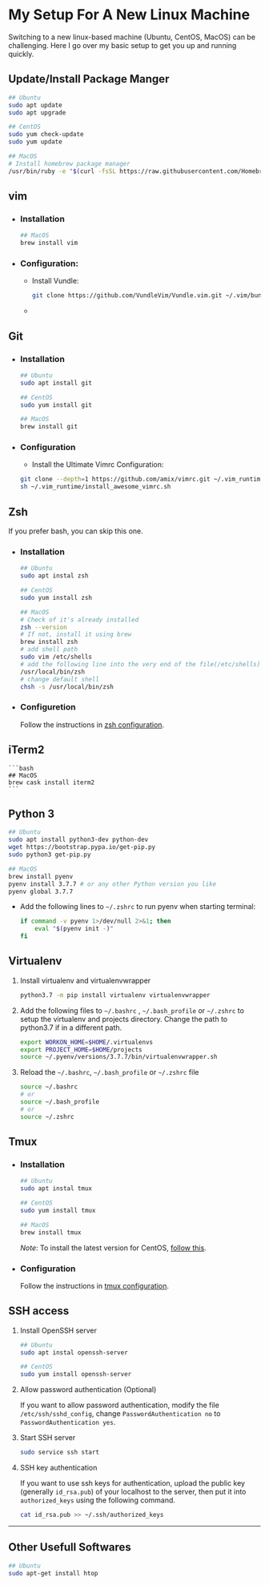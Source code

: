 # My Setup For A New Linux Machine
Switching to a new linux-based machine (Ubuntu, CentOS, MacOS) can be challenging. Here I go over my basic setup to get you up and running quickly.


## Update/Install Package Manger

```bash
## Ubuntu
sudo apt update
sudo apt upgrade

## CentOS
sudo yum check-update
sudo yum update

## MacOS
# Install homebrew package manager
/usr/bin/ruby -e "$(curl -fsSL https://raw.githubusercontent.com/Homebrew/install/master/install)"
```

## vim
- ### Installation
    ```bash
    ## MacOS
    brew install vim
    ```
- ### Configuration:
    - Install Vundle:
        ```bash
        git clone https://github.com/VundleVim/Vundle.vim.git ~/.vim/bundle/Vundle.vim
        ```
    - 
## Git
- ### Installation
    ```bash
    ## Ubuntu
    sudo apt install git

    ## CentOS
    sudo yum install git

    ## MacOS
    brew install git
    ```
- ### Configuration
    - Install the Ultimate Vimrc Configuration:
    ```bash
    git clone --depth=1 https://github.com/amix/vimrc.git ~/.vim_runtime
    sh ~/.vim_runtime/install_awesome_vimrc.sh
    ```


## Zsh

If you prefer bash, you can skip this one.

- ### Installation
    ```bash
    ## Ubuntu
    sudo apt instal zsh

    ## CentOS
    sudo yum install zsh

    ## MacOS
    # Check of it's already installed
    zsh --version
    # If not, install it using brew
    brew install zsh
    # add shell path
    sudo vim /etc/shells
    # add the following line into the very end of the file(/etc/shells)
    /usr/local/bin/zsh
    # change default shell
    chsh -s /usr/local/bin/zsh
    ```

- ### Configuretion

    Follow the instructions in [zsh configuration](./zsh/README.md).

## iTerm2
    ```bash
    ## MacOS
    brew cask install iterm2
    ```

## Python 3

```bash
## Ubuntu
sudo apt install python3-dev python-dev
wget https://bootstrap.pypa.io/get-pip.py
sudo python3 get-pip.py

## MacOS
brew install pyenv
pyenv install 3.7.7 # or any other Python version you like
pyenv global 3.7.7
```
- Add the following lines to `~/.zshrc` to run pyenv when starting terminal:
    ```bash
    if command -v pyenv 1>/dev/null 2>&1; then
        eval "$(pyenv init -)"
    fi
    ```

## Virtualenv

1. Install virtualenv and virtualenvwrapper
    ```bash
    python3.7 -m pip install virtualenv virtualenvwrapper
    ```
1. Add the following files to `~/.bashrc` , `~/.bash_profile` or `~/.zshrc` to setup the virtualenv and projects directory.
 Change the path to python3.7 if in a different path.
    ```zsh
    export WORKON_HOME=$HOME/.virtualenvs
    export PROJECT_HOME=$HOME/projects
    source ~/.pyenv/versions/3.7.7/bin/virtualenvwrapper.sh
    ```
2. Reload the `~/.bashrc`, `~/.bash_profile` or `~/.zshrc` file
    ```zsh
    source ~/.bashrc
    # or
    source ~/.bash_profile
    # or
    source ~/.zshrc

    ```

## Tmux

- ### Installation
    ```bash
    ## Ubuntu
    sudo apt instal tmux
    
    ## CentOS
    sudo yum install tmux
    
    ## MacOS
    brew install tmux
    ```
    *Note*: To install the latest version for CentOS, [follow this](./tmux/README.md).

- ### Configuration
  
  Follow the instructions in [tmux configuration](./tmux/README.md).



## SSH access

1. Install OpenSSH server
    ```bash
    ## Ubuntu
    sudo apt instal openssh-server

    ## CentOS
    sudo yum install openssh-server
    ```

2. Allow password authentication (Optional)

    If you want to allow password authentication, modify the file `/etc/ssh/sshd_config`, change `PasswordAuthentication no` to `PasswordAuthentication yes`.

3. Start SSH server

    ```bash
    sudo service ssh start
    ```

4. SSH key authentication

    If you want to use ssh keys for authentication, upload the public key (generally `id_rsa.pub`) of your localhost to the server, then put it into `authorized_keys` using the following command.

    ```bash
    cat id_rsa.pub >> ~/.ssh/authorized_keys
    ```

---
## Other Usefull Softwares

```bash
## Ubuntu
sudo apt-get install htop
```
